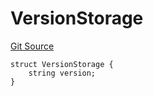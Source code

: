 # VersionStorage
[Git Source](https://github.com/thrackle-io/forte-rules-engine/blob/05058af162713f188a988f6affb17d318400fb7d/src/protocol/diamond/VersionFacetLib.sol)


```solidity
struct VersionStorage {
    string version;
}
```


